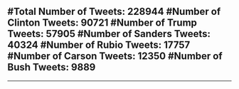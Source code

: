 #Total Number of Tweets: 228944 
#Number of Clinton Tweets: 90721
#Number of Trump Tweets: 57905
#Number of Sanders Tweets: 40324
#Number of Rubio Tweets: 17757
#Number of Carson Tweets: 12350
#Number of Bush Tweets: 9889
---
---
